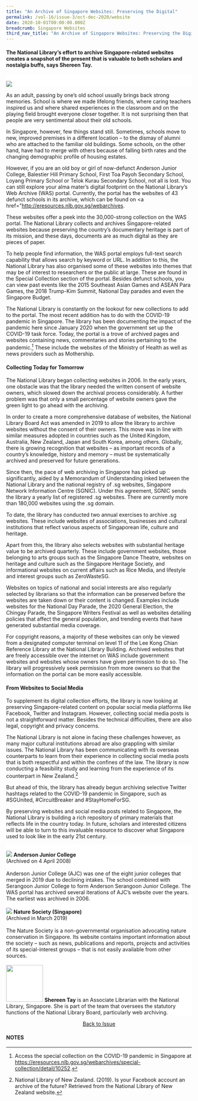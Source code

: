 ```yaml
---
title: "An Archive of Singapore Websites: Preserving the Digital"
permalink: /vol-16/issue-3/oct-dec-2020/website
date: 2020-10-01T00:00:00.000Z
breadcrumb: Singapore Websites
third_nav_title: "An Archive of Singapore Websites: Preserving the Digital"
---
```


<style>
table { 
	background-color: #ffeee1;
	}
.infobox { 
  padding: 20px;
  margin: 20px;
  background: #ffeee1
}
</style>

#### The National Library’s effort to archive Singapore-related websites creates a snapshot of the present that is valuable to both scholars and nostalgia buffs, says **Shereen Tay**.

<div style="background-color: white;">
<br/>
<img src="/images/Vol-16-issue-3/website/preservingdigital-opening.jpg">
</div>

As an adult, passing by one’s old school usually brings back strong memories. School is where we made lifelong friends, where caring teachers inspired us and where shared experiences in the classroom and on the playing field brought everyone closer together. It is not surprising then that people are very sentimental about their old schools.

In Singapore, however, few things stand still. Sometimes, schools move to new, improved premises in a different location – to the dismay of alumni who are attached to the familiar old buildings. Some schools, on the other hand, have had to merge with others because of falling birth rates and the changing demographic profile of housing estates.

However, if you are an old boy or girl of now-defunct Anderson Junior College, Balestier Hill Primary School, First Toa Payoh Secondary School, Loyang Primary School or Telok Kurau Secondary School, not all is lost. You can still explore your alma mater’s digital footprint on the National Library’s Web Archive (WAS) portal. Currently, the portal has the websites of 43 defunct schools in its archive, which can be found on <a href="http://eresources.nlb.gov.sg/webarchives</a>.

These websites offer a peek into the 30,000-strong collection on the WAS portal. The National Library collects and archives Singapore-related websites because preserving the country’s documentary heritage is part of its mission, and these days, documents are as much digital as they are pieces of paper.

To help people find information, the WAS portal employs full-text search capability that allows search by keyword or URL. In addition to this, the National Library has also organised some of these websites into themes that may be of interest to researchers or the public at large. These are found in the Special Collection section of the portal. Besides defunct schools, you can view past events like the 2015 Southeast Asian Games and ASEAN Para Games, the 2018 Trump-Kim Summit, National Day parades and even the Singapore Budget.

The National Library is constantly on the lookout for new collections to add to the portal. The most recent addition has to do with the COVID-19 pandemic in Singapore. The library has been documenting the impact of the pandemic here since January 2020 when the government set up the COVID-19 task force. Today, the portal is a trove of archived pages and websites containing news, commentaries and stories pertaining to the pandemic.[^1] These include the websites of the Ministry of Health as well as news providers such as Mothership. 

#### **Collecting Today for Tomorrow**

The National Library began collecting websites in 2006. In the early years, one obstacle was that the library needed the written consent of website owners, which slowed down the archival process considerably. A further problem was that only a small percentage of website owners gave the green light to go ahead with the archiving. 

In order to create a more comprehensive database of websites, the National Library Board Act was amended in 2019 to allow the library to archive websites without the consent of their owners. This move was in line with similar measures adopted in countries such as the United Kingdom, Australia, New Zealand, Japan and South Korea, among others. Globally, there is growing recognition that websites – as important records of a country’s knowledge, history and memory – must be systematically archived and preserved for future generations.

Since then, the pace of web archiving in Singapore has picked up significantly, aided by a Memorandum of Understanding inked between the National Library and the national registry of .sg websites, Singapore Network Information Centre (SGNIC). Under this agreement, SGNIC sends the library a yearly list of registered .sg websites. There are currently more than 180,000 websites using the .sg domain.

To date, the library has conducted two annual exercises to archive .sg websites. These include websites of associations, businesses and cultural institutions that reflect various aspects of Singaporean life, culture and heritage.

Apart from this, the library also selects websites with substantial heritage value to be archived quarterly. These include government websites, those belonging to arts groups such as the Singapore Dance Theatre, websites on heritage and culture such as the Singapore Heritage Society, and informational websites on current affairs such as Rice Media, and lifestyle and interest groups such as ZeroWasteSG.

Websites on topics of national and social interests are also regularly selected by librarians so that the information can be preserved before the websites are taken down or their content is changed. Examples include websites for the National Day Parade, the 2020 General Election, the Chingay Parade, the Singapore Writers Festival as well as websites detailing policies that affect the general population, and trending events that have generated substantial media coverage.

For copyright reasons, a majority of these websites can only be viewed from a designated computer terminal on level 11 of the Lee Kong Chian Reference Library at the National Library Building. Archived websites that are freely accessible over the internet on WAS include government websites and websites whose owners have given permission to do so. The library will progressively seek permission from more owners so that the information on the portal can be more easily accessible.

#### **From Websites to Social Media**

To supplement its digital collection efforts, the library is now looking at preserving Singapore-related content on popular social media platforms like Facebook, Twitter and Instagram. However, collecting social media posts is not a straightforward matter. Besides the technical difficulties, there are also legal, copyright and privacy concerns. 

The National Library is not alone in facing these challenges however, as many major cultural institutions abroad are also grappling with similar issues. The National Library has been communicating with its overseas counterparts to learn from their experience in collecting social media posts that is both respectful and within the confines of the law. The library is now conducting a feasibility study and learning from the experience of its counterpart in New Zealand.[^2]

But ahead of this, the library has already begun archiving selective Twitter hashtags related to the COVID-19 pandemic in Singapore, such as #SGUnited, #CircuitBreaker and #StayHomeForSG. 

By preserving websites and social media posts related to Singapore, the National Library is building a rich repository of primary materials that reflects life in the country today. In future, scholars and interested citizens will be able to turn to this invaluable resource to discover what Singapore used to look like in the early 21st century. 

<div style="background-color: white;">
<br/>
<img src="/images/Vol-16-issue-3/website/preservingdigital-andersonjnrcol.jpg">
<b>Anderson Junior College</b>
<br>
(Archived on 4 April 2008)
<br>
<br>
Anderson Junior College (AJC) was one of the eight junior colleges that merged in 2019 due to declining intakes. The school combined with Serangoon Junior College to form Anderson Serangoon Junior College. The WAS portal has archived several iterations of AJC’s website over the years. The earliest was archived in 2006.
</div>

<div style="background-color: white;">
<br/>
<img src="/images/Vol-16-issue-3/website/preservingdigital-naturesociety.jpg">
<b>Nature Society (Singapore)</b>
<br>
(Archived in March 2019)
<br>
<br>
The Nature Society is a non-governmental organisation advocating nature conservation in Singapore. Its website contains important information about the society – such as news, publications and reports, projects and activities of its special-interest groups – that is not easily available from other sources.
</div>

<div style="background-color: white;">
<br/>
<img src="/images/Vol-16-issue-3/authors/ShereenTay.png" style="width: 100px; height: 100px;" />
<b>Shereen Tay</b> is an Associate Librarian with the National Library, Singapore. She is part of the team that oversees the statutory functions of the National Library Board, particularly web archiving.
</div>

<a href="https://nlb-ba-staging.netlify.app/vol-16/issue-3/oct-dec-2020/"><center>Back to Issue</center></a>

#### **NOTES**
[^1]: Access the special collection on the COVID-19 pandemic in Singapore at https://eresources.nlb.gov.sg/webarchives/special-collection/detail/10252.
[^2]: National Library of New Zealand. (2019). Is your Facebook account an archive of the future? Retrieved from the National Library of New Zealand website.